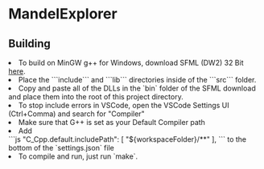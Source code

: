 # MandelExplorer

<h2> Building</h2>
<li> To build on MinGW g++ for Windows, download SFML (DW2) 32 Bit <a href="https://www.sfml-dev.org/files/SFML-2.5.1-windows-gcc-7.3.0-mingw-32-bit.zip">here</a>. <br><li> Place the ```include``` and ```lib``` directories inside of the ```src``` folder. <br>
<li>Copy and paste all of the DLLs in the `bin` folder of the SFML download and place them into the root of this project directory. <br>
<li>To stop include errors in VSCode, open the VSCode Settings UI (Ctrl+Comma) and search for "Compiler"
<li>Make sure that G++ is set as your Default Compiler path
<li>Add </li>
```js
"C_Cpp.default.includePath": [
        "${workspaceFolder}/**"
    ],
```
to the bottom of the `settings.json` file
<li>To compile and run, just run `make`.
